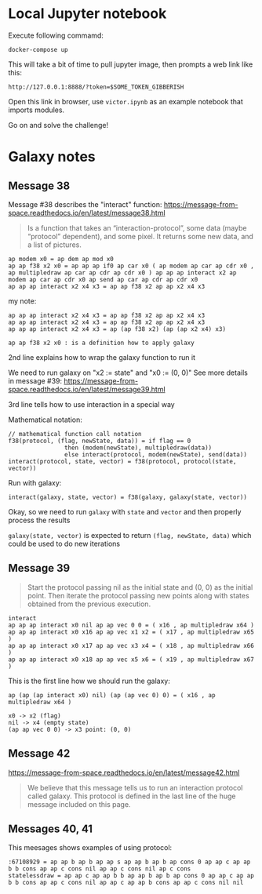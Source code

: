 # Local Jupyter notebook

Execute following commamd:

```shell
docker-compose up
```

This will take a bit of time to pull jupyter image, then prompts a web link like this:

```
http://127.0.0.1:8888/?token=$SOME_TOKEN_GIBBERISH
```

Open this link in browser, use `victor.ipynb` as an example notebook that imports modules.

Go on and solve the challenge!


#  Galaxy notes

## Message 38

Message #38 describes the "interact" function: 
https://message-from-space.readthedocs.io/en/latest/message38.html

> Is a function that takes an “interaction-protocol”, some data (maybe “protocol” dependent), and some pixel. 
> It returns some new data, and a list of pictures.

```
ap modem x0 = ap dem ap mod x0
ap ap f38 x2 x0 = ap ap ap if0 ap car x0 ( ap modem ap car ap cdr x0 , ap multipledraw ap car ap cdr ap cdr x0 ) ap ap ap interact x2 ap modem ap car ap cdr x0 ap send ap car ap cdr ap cdr x0
ap ap ap interact x2 x4 x3 = ap ap f38 x2 ap ap x2 x4 x3
```

my note:

```
ap ap ap interact x2 x4 x3 = ap ap f38 x2 ap ap x2 x4 x3
ap ap ap interact x2 x4 x3 = ap ap f38 x2 ap ap x2 x4 x3
ap ap ap interact x2 x4 x3 = ap (ap f38 x2) (ap (ap x2 x4) x3)

ap ap f38 x2 x0 : is a definition how to apply galaxy
```

2nd line explains how to wrap the galaxy function to run it

We need to run galaxy on "x2 := state" and "x0 := (0, 0)"
See more details in message #39: https://message-from-space.readthedocs.io/en/latest/message39.html

3rd line tells how to use interaction in a special way


Mathematical notation:

```
// mathematical function call notation
f38(protocol, (flag, newState, data)) = if flag == 0
                then (modem(newState), multipledraw(data))
                else interact(protocol, modem(newState), send(data))
interact(protocol, state, vector) = f38(protocol, protocol(state, vector))
```

Run with galaxy:

```
interact(galaxy, state, vector) = f38(galaxy, galaxy(state, vector))
```

Okay, so we need to run `galaxy` with `state` and `vector` and then properly process the results

`galaxy(state, vector)` is expected to return `(flag, newState, data)` which could be used to do new iterations


## Message 39

> Start the protocol passing nil as the initial state and (0, 0) as the initial point. 
> Then iterate the protocol passing new points along with states obtained from the previous execution.

```
interact
ap ap ap interact x0 nil ap ap vec 0 0 = ( x16 , ap multipledraw x64 )
ap ap ap interact x0 x16 ap ap vec x1 x2 = ( x17 , ap multipledraw x65 )
ap ap ap interact x0 x17 ap ap vec x3 x4 = ( x18 , ap multipledraw x66 )
ap ap ap interact x0 x18 ap ap vec x5 x6 = ( x19 , ap multipledraw x67 )
```


This is the first line how we should run the galaxy:

```
ap (ap (ap interact x0) nil) (ap (ap vec 0) 0) = ( x16 , ap multipledraw x64 )

x0 -> x2 (flag)
nil -> x4 (empty state)
(ap ap vec 0 0) -> x3 point: (0, 0)
```

## Message 42

https://message-from-space.readthedocs.io/en/latest/message42.html

> We believe that this message tells us to run an interaction protocol called galaxy. 
> This protocol is defined in the last line of the huge message included on this page.


## Messages 40, 41

This meesages shows examples of using protocol:

```
:67108929 = ap ap b ap b ap ap s ap ap b ap b ap cons 0 ap ap c ap ap b b cons ap ap c cons nil ap ap c cons nil ap c cons
statelessdraw = ap ap c ap ap b b ap ap b ap b ap cons 0 ap ap c ap ap b b cons ap ap c cons nil ap ap c ap ap b cons ap ap c cons nil nil
```


